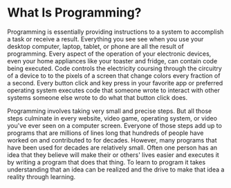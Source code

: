 # What Is Programming?

Programming is essentially providing instructions to a system to accomplish a task or receive a result. Everything you see see when you use your desktop computer, laptop, tablet, or phone are all the result of programming. Every aspect of the operation of your electronic devices, even your home appliances like your toaster and fridge, can contain code being executed. Code controls the electricity coursing through the circuitry of a device to to the pixels of a screen that change colors every fraction of a second. Every button click and key press in your favorite app or preferred operating system executes code that someone wrote to interact with other systems someone else wrote to do what that button click does. 

Programming involves taking very small and precise steps. But all those steps culminate in every website, video game, operating system, or video you've ever seen on a computer screen. Everyone of those steps add up to programs that are millions of lines long that hundreds of people have worked on and contributed to for decades. However, many programs that have been used for decades are relatively small. Often one person has an idea that they believe will make their or others' lives easier and executes it by writing a program that does that thing. To learn to program it takes understanding that an idea can be realized and the drive to make that idea a reality through learning.
